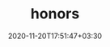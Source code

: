 ---
title: "honors"
date: 2020-11-20T17:51:47+03:30
draft: false
headless: true

# all icons by [feathericons.com](https://https://feathericons.com//) are supported
show_news_icons: false
default_news_icon: "award"

num_news: 5

news_items:
- text: Those who sow in tears shall reap with shouts of joy!
  extra_text: "(Psalms 126:5 ESV)"
  date: 2020-02-20
# - text: Merit Students (Top 5%)
#   extra_text: "ShanghaiTech University, 2020"
#   date: 2020-07-01
# - text: "Scholarship for Outstanding Undergraduates (RMB 30,000)"
#   extra_text: "ShanghaiTech University, 2020"
#   date: 2021-07-01
---